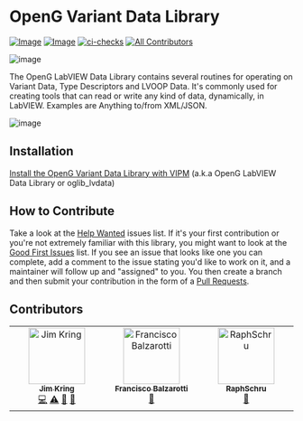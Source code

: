 # OpenG Variant Data Library

[![Image](https://www.vipm.io/package/oglib_lvdata/badge.svg?metric=installs)](https://www.vipm.io/package/oglib_lvdata/) [![Image](https://www.vipm.io/package/oglib_lvdata/badge.svg?metric=stars)](https://www.vipm.io/package/oglib_lvdata/)
[![ci-checks](https://github.com/vipm-io/OpenG-Variant-Data-Library/actions/workflows/ci.yml/badge.svg)](https://github.com/vipm-io/OpenG-Variant-Data-Library/actions/workflows/ci.yml)
[![All Contributors](https://img.shields.io/github/all-contributors/vipm-io/OpenG-Variant-Data-Library?color=ee8449&style=flat-square)](#contributors)

![image](https://github.com/vipm-io/OpenG-Variant-Data-Library/assets/381432/e497ca5a-18cb-4a96-b5d3-ea63e0e2b155)

The OpenG LabVIEW Data Library contains several routines for operating on Variant Data, Type Descriptors and LVOOP Data. It's commonly used for creating tools that can read or write any kind of data, dynamically, in LabVIEW. Examples are Anything to/from XML/JSON.

![image](https://github.com/vipm-io/OpenG-Variant-Data-Library/assets/381432/b317046d-0c89-4c62-af94-459dac86783e)

## Installation

[Install the OpenG Variant Data Library with VIPM](https://www.vipm.io/package/oglib_lvdata/) (a.k.a OpenG LabVIEW Data Library or oglib_lvdata)

## How to Contribute

Take a look at the [Help Wanted](https://github.com/vipm-io/OpenG-Variant-Data-Library/issues?q=is%3Aissue+is%3Aopen+label%3A%22help+wanted%22) issues list. If it's your first contribution or you're not extremely familiar with this library, you might want to look at the [Good First Issues](https://github.com/vipm-io/OpenG-Variant-Data-Library/issues?q=is%3Aissue+is%3Aopen+label%3Agood-first-issue) list.  If you see an issue that looks like one you can complete, add a comment to the issue stating you'd like to work on it, and a maintainer will follow up and "assigned" to you. You then create a branch and then submit your contribution in the form of a [Pull Requests](https://github.com/vipm-io/OpenG-Variant-Data-Library/pulls).


## Contributors

<!-- ALL-CONTRIBUTORS-LIST:START - Do not remove or modify this section -->
<!-- prettier-ignore-start -->
<!-- markdownlint-disable -->
<table>
  <tbody>
    <tr>
      <td align="center" valign="top" width="14.28%"><a href="https://github.com/jimkring"><img src="https://avatars.githubusercontent.com/u/381432?v=4?s=100" width="100px;" alt="Jim Kring"/><br /><sub><b>Jim Kring</b></sub></a><br /><a href="#code-jimkring" title="Code">💻</a> <a href="#test-jimkring" title="Tests">⚠️</a> <a href="#doc-jimkring" title="Documentation">📖</a> <a href="#maintenance-jimkring" title="Maintenance">🚧</a></td>
      <td align="center" valign="top" width="14.28%"><a href="http://balzarotti-lab.org"><img src="https://avatars.githubusercontent.com/u/6661939?v=4?s=100" width="100px;" alt="Francisco Balzarotti"/><br /><sub><b>Francisco Balzarotti</b></sub></a><br /><a href="#bug-fbalzarotti" title="Bug reports">🐛</a></td>
      <td align="center" valign="top" width="14.28%"><a href="https://github.com/RaphSchru"><img src="https://avatars.githubusercontent.com/u/31904233?v=4?s=100" width="100px;" alt="RaphSchru"/><br /><sub><b>RaphSchru</b></sub></a><br /><a href="#bug-RaphSchru" title="Bug reports">🐛</a></td>
    </tr>
  </tbody>
</table>

<!-- markdownlint-restore -->
<!-- prettier-ignore-end -->

<!-- ALL-CONTRIBUTORS-LIST:END -->
